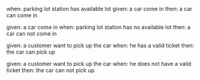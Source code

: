 when: parking lot station has available lot
given: a car come in 
then: a car can come in

given: a car come in 
when: parking lot station has no available lot
then: a car can not come in

given: a customer want to pick up the car
when: he has a valid ticket
then: the car can pick up

given: a customer want to pick up the car
when: he does not have a valid ticket
then: the car can not pick up